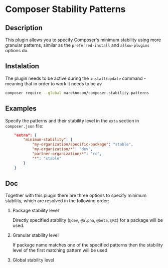 # Composer Stability Patterns

## Description

This plugin allows you to specify Composer's minimum stability using more granular patterns, similar as the `preferred-install` and `allow-plugins` options do.

## Instalation

The plugin needs to be active during the `install`/`update` command - meaning that in order to work it needs to be av

```bash
composer require --global mareknocon/composer-stability-patterns
```

## Examples

Specify the patterns and their stability level in the `exta` section in `composer.json` file:
```json
    "extra": {
        "minimum-stability": {
            "my-organization/specific-package": "stable",
            "my-organization/*": "dev",
            "partner-organization/*": "rc",
            "*": "stable"
        }
    }
```

## Doc

Together with this plugin there are three options to specify minimum stability, which are resolved in the following order:
1. Package stability level
     
    Directly specified stability (`@dev`, `@alpha`, `@beta`, `@RC`) for a package will be used.
1. Granular stability level

    If package name matches one of the specified patterns then the stability level of the first matching pattern will be used

1.  Global stability level


